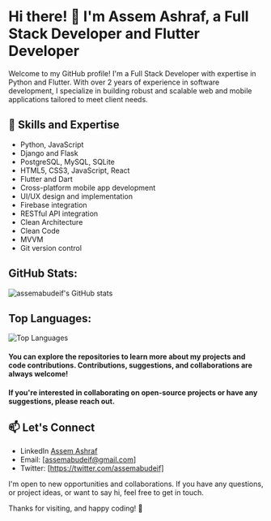 # Hi there! 👋 I'm Assem Ashraf, a Full Stack Developer and  Flutter Developer

Welcome to my GitHub profile! I'm a Full Stack Developer with expertise in Python and Flutter. With over 2 years of experience in software development, I specialize in building robust and scalable web and mobile applications tailored to meet client needs.

## 🚀 Skills and Expertise
- Python,  JavaScript
- Django and Flask
- PostgreSQL, MySQL, SQLite
- HTML5, CSS3, JavaScript, React
- Flutter and Dart
- Cross-platform mobile app development
- UI/UX design and implementation
- Firebase integration
- RESTful API integration
- Clean Architecture
- Clean Code
- MVVM
- Git version control

## GitHub Stats:
![assemabudeif's GitHub stats](https://github-readme-stats.vercel.app/api?username=assemabudeif&show_icons=true&theme=radical)

## Top Languages:
![Top Languages](https://github-readme-stats.vercel.app/api/top-langs/?username=assemabudeif&layout=compact&theme=radical)

#### You can explore the repositories to learn more about my projects and code contributions. Contributions, suggestions, and collaborations are always welcome!


#### If you're interested in collaborating on open-source projects or have any suggestions, please reach out.

## 📫 Let's Connect
- LinkedIn [Assem Ashraf](https://www.linkedin.com/in/assemabudeif/)
- Email: [assemabudeif@gmail.com]
- Twitter: [https://twitter.com/assemabudeif]

I'm open to new opportunities and collaborations. If you have any questions, or project ideas, or want to say hi, feel free to get in touch.

Thanks for visiting, and happy coding! 🎉
